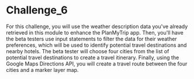 # Challenge_6

For this challenge, you will use the weather description data you've already retrieved in this module to enhance the PlanMyTrip app. 
Then, you'll have the beta testers use input statements to filter the data for their weather preferences, which will be used to identify potential travel destinations 
and nearby hotels. The beta tester will choose four cities from the list of potential travel destinations to create a travel itinerary. 
Finally, using the Google Maps Directions API, you will create a travel route between the four cities and a marker layer map.
